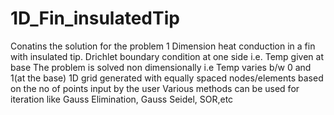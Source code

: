 # 1D_Fin_insulatedTip
Conatins the solution for the problem 1 Dimension heat conduction in a fin with insulated tip.
Drichlet boundary condition at one side i.e. Temp given at base
The problem is solved non dimensionally i.e Temp varies b/w 0 and 1(at the base)
1D grid generated with equally spaced nodes/elements based on the no of points input by the user
Various methods can be used for iteration like Gauss Elimination, Gauss Seidel, SOR,etc
